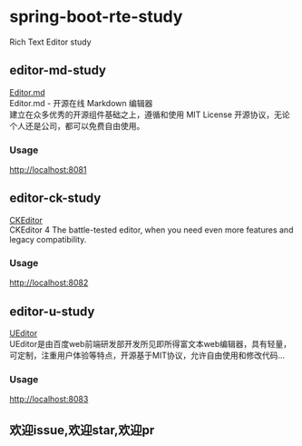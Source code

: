 # spring-boot-rte-study
Rich Text Editor study   

## editor-md-study
[Editor.md](https://github.com/pandao/editor.md)  
Editor.md - 开源在线 Markdown 编辑器   
建立在众多优秀的开源组件基础之上，遵循和使用 MIT License 开源协议，无论个人还是公司，都可以免费自由使用。    

### Usage
[http://localhost:8081](http://localhost:8081)


## editor-ck-study
[CKEditor](https://github.com/ckeditor)  
CKEditor 4    The battle-tested editor, when you need even more features and legacy compatibility.    

### Usage
[http://localhost:8082](http://localhost:8082)


## editor-u-study   
[UEditor](http://ueditor.baidu.com/website/)  
UEditor是由百度web前端研发部开发所见即所得富文本web编辑器，具有轻量，可定制，注重用户体验等特点，开源基于MIT协议，允许自由使用和修改代码...   
### Usage
[http://localhost:8083](http://localhost:8083)



## 欢迎issue,欢迎star,欢迎pr
